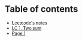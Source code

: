 # Table of contents

* [Leetcode's notes](README.md)
* [LC 1. Two sum](lc-1.-two-sum.md)
* [Page 1](page-1.md)
